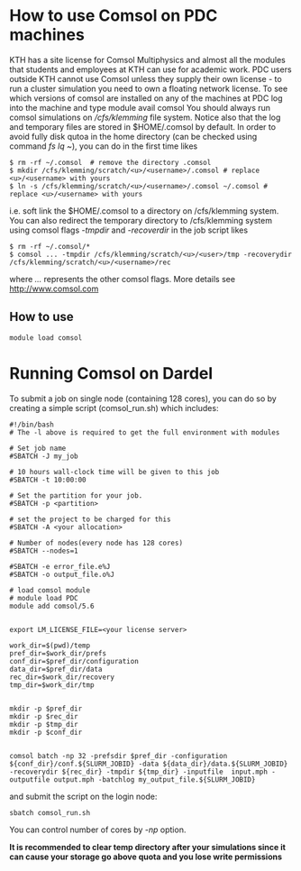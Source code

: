
# How to use Comsol on PDC machines
KTH has a site license for Comsol Multiphysics and almost all the modules that students and employees at KTH can use for academic work. PDC users outside KTH cannot use Comsol unless they supply their own license - to run a cluster simulation you need to own a floating network license.
To see which versions of comsol are installed on any of the machines at PDC log into the machine and type
module avail comsol
You should always run comsol simulations on */cfs/klemming* file system.
Notice also that the log and temporary files are stored in $HOME/.comsol by default. In order to avoid fully disk qutoa in the home directory  (can be checked using command *fs lq ~*),  you can do in the first time likes 
```
$ rm -rf ~/.comsol  # remove the directory .comsol
$ mkdir /cfs/klemming/scratch/<u>/<username>/.comsol # replace <u>/<username> with yours
$ ln -s /cfs/klemming/scratch/<u>/<username>/.comsol ~/.comsol # replace <u>/<username> with yours
```
i.e. soft link the $HOME/.comsol to a directory on /cfs/klemming system.
You can also redirect the temporary directory to /cfs/klemming system using comsol flags *-tmpdir* and *-recoverdir* in the job script likes 
```
$ rm -rf ~/.comsol/*
$ comsol ... -tmpdir /cfs/klemming/scratch/<u>/<user>/tmp -recoverydir /cfs/klemming/scratch/<u>/<username>/rec
```
where *...* represents the other comsol flags.
More details see
http://www.comsol.com


## How to use

```
module load comsol
```



# Running Comsol on Dardel
To submit a job on single node (containing 128 cores), you can do so by creating a simple script (comsol_run.sh) which includes:
```
#!/bin/bash
# The -l above is required to get the full environment with modules 

# Set job name
#SBATCH -J my_job

# 10 hours wall-clock time will be given to this job
#SBATCH -t 10:00:00

# Set the partition for your job. 
#SBATCH -p <partition>

# set the project to be charged for this
#SBATCH -A <your allocation>

# Number of nodes(every node has 128 cores)
#SBATCH --nodes=1

#SBATCH -e error_file.e%J
#SBATCH -o output_file.o%J

# load comsol module
# module load PDC
module add comsol/5.6


export LM_LICENSE_FILE=<your license server>

work_dir=$(pwd)/temp
pref_dir=$work_dir/prefs
conf_dir=$pref_dir/configuration
data_dir=$pref_dir/data
rec_dir=$work_dir/recovery
tmp_dir=$work_dir/tmp


mkdir -p $pref_dir
mkdir -p $rec_dir
mkdir -p $tmp_dir
mkdir -p $conf_dir


comsol batch -np 32 -prefsdir $pref_dir -configuration ${conf_dir}/conf.${SLURM_JOBID} -data ${data_dir}/data.${SLURM_JOBID} -recoverydir ${rec_dir} -tmpdir ${tmp_dir} -inputfile  input.mph -outputfile output.mph -batchlog my_output_file.${SLURM_JOBID}

```

and submit the script on the login node:
```
sbatch comsol_run.sh
```
You can control number of cores by *-np* option.

**It is recommended to clear temp directory after your simulations since it can cause your storage go above quota and you lose write permissions**

